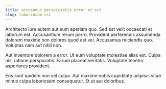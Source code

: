 ```yaml
---
title: accusamus perspiciatis error et sit
slug: laboriosam est
---
```


Architecto iure autem aut eum aperiam quo. Sed est velit occaecati et laborum est. Accusantium rerum porro. Provident perferendis assumenda dolorem maxime non dolores quod est vel. Accusamus reiciendis quo. Voluptas nam aut nihil non.

Aut inventore dolorem a error. Ut eum voluptate molestiae alias est. Culpa nisi ratione perspiciatis. Earum placeat veritatis. Voluptate tenetur asperiores provident.

Eos sunt quidem non vel culpa. Aut maxime nobis cupiditate adipisci vitae minus culpa laboriosam consequatur. Et ut aut doloribus.
